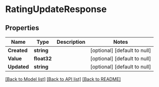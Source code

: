 # RatingUpdateResponse

## Properties
Name | Type | Description | Notes
------------ | ------------- | ------------- | -------------
**Created** | **string** |  | [optional] [default to null]
**Value** | **float32** |  | [optional] [default to null]
**Updated** | **string** |  | [optional] [default to null]

[[Back to Model list]](../README.md#documentation-for-models) [[Back to API list]](../README.md#documentation-for-api-endpoints) [[Back to README]](../README.md)


